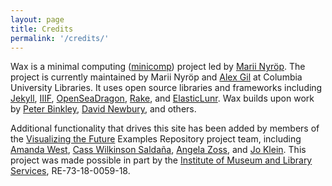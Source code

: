 ```yaml
---
layout: page
title: Credits
permalink: '/credits/'
---
```


Wax is a minimal computing ([minicomp](https://github.com/minicomp)) project led by [Marii Nyröp](http://marii.info/). The project is currently maintained by Marii Nyröp and [Alex Gil](https://github.com/elotroalex) at Columbia University Libraries. It uses open source libraries and frameworks including [Jekyll](https://jekyllrb.com), [IIIF](http://iiif.io), [OpenSeaDragon](https://openseadragon.github.io/), [Rake](https://ruby.github.io/rake/), and [ElasticLunr](http://elasticlunr.com/). Wax builds upon work by [Peter Binkley](https://github.com/pbinkley), [David Newbury](https://github.com/workergnome), and others.

Additional functionality that drives this site has been added by members of the [Visualizing the Future](https://visualizingthefuture.github.io/) Examples Repository project team, including [Amanda West](https://amawest.github.io/#About), [Cass Wilkinson Saldaña](https://github.com/zoews), [Angela Zoss](https://github.com/amzoss), and [Jo Klein](https://github.com/ejklein). This project was made possible in part by the [Institute of Museum and Library Services](https://www.imls.gov/), RE-73-18-0059-18.
